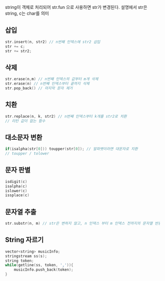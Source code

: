 string이 객체로 처리되어 str.fun 으로 사용하면 str가 변경된다.
설명에서 str은 string, c는 char를 의미
## 삽입
```cpp
str.insert(n, str2) // n번째 인덱스에 str2 삽입
str += c;
str += str2;
``` 
## 삭제
```cpp
str.erase(n,m) // n번째 인덱스의 값부터 m개 삭제
str.erase(n) // n번째 인덱스부터 끝까지 삭제
str.pop_back() // 마지막 문자 제거
```
## 치환
```cpp
str.replace(n, k, str2) // n번째 인덱스부터 k개를 str2로 치환
// 리턴 값이 없는 함수
```
## 대소문자 변환
```cpp
if(isalpha(str[0])) toupper(str[0]); // 알파벳이라면 대문자로 치환
// toupper / tolower
```
## 문자 판별
```cpp
isdigit(c)
isalpha(c)
islower(c)
issplace(c)
```
## 문자열 추출
```cpp
str.substr(n, m) // str은 변하지 않고, n 인덱스 부터 m 인덱스 전까지의 문자열 반환
```
## String 자르기
```cpp
vector<string> musicInfo;
stringstream ss(s);
string token;
while(getline(ss, token, ',')){
	musicInfo.push_back(token);
}
```